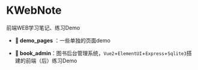# KWebNote

前端WEB学习笔记、练习Demo

* **📁 demo_pages** ：一些单独的页面demo

* **📁 book_admin**：图书后台管理系统，`Vue2`+`ElementUI`+`Express`+`Sqlite3`搭建的前端（后）练习Demo